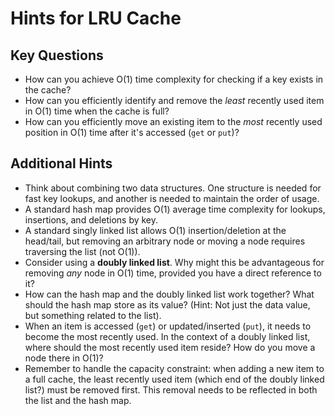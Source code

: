 # Hints for LRU Cache

## Key Questions

*   How can you achieve O(1) time complexity for checking if a key exists in the cache?
*   How can you efficiently identify and remove the *least* recently used item in O(1) time when the cache is full?
*   How can you efficiently move an existing item to the *most* recently used position in O(1) time after it's accessed (`get` or `put`)?

## Additional Hints

*   Think about combining two data structures. One structure is needed for fast key lookups, and another is needed to maintain the order of usage.
*   A standard hash map provides O(1) average time complexity for lookups, insertions, and deletions by key.
*   A standard singly linked list allows O(1) insertion/deletion at the head/tail, but removing an arbitrary node or moving a node requires traversing the list (not O(1)).
*   Consider using a **doubly linked list**. Why might this be advantageous for removing *any* node in O(1) time, provided you have a direct reference to it?
*   How can the hash map and the doubly linked list work together? What should the hash map store as its value? (Hint: Not just the data value, but something related to the list).
*   When an item is accessed (`get`) or updated/inserted (`put`), it needs to become the most recently used. In the context of a doubly linked list, where should the most recently used item reside? How do you move a node there in O(1)?
*   Remember to handle the capacity constraint: when adding a new item to a full cache, the least recently used item (which end of the doubly linked list?) must be removed first. This removal needs to be reflected in both the list and the hash map.
